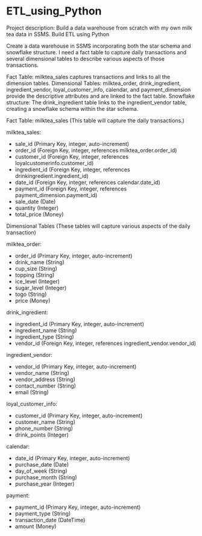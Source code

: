 # ETL_using_Python
Project description: Build a data warehouse from scratch with my own milk tea data in SSMS. Build ETL using Python

Create a data warehouse in SSMS incorporating both the star schema and snowflake structure. I need a fact table to capture daily transactions and several dimensional tables to describe various aspects of those transactions.

Fact Table: milktea_sales captures transactions and links to all the dimension tables.
Dimensional Tables: milktea_order, drink_ingredient, ingredient_vendor, loyal_customer_info, calendar, and payment_dimension provide the descriptive attributes and are linked to the fact table.
Snowflake structure: The drink_ingredient table links to the ingredient_vendor table, creating a snowflake schema within the star schema.

Fact Table: milktea_sales (This table will capture the daily transactions.)

milktea_sales:
- sale_id (Primary Key, integer, auto-increment)
- order_id (Foreign Key, integer, references milktea_order.order_id)
- customer_id (Foreign Key, integer, references loyalcustomerinfo.customer_id)
- ingredient_id (Foreign Key, integer, references drinkingredient.ingredient_id)
- date_id (Foreign Key, integer, references calendar.date_id)
- payment_id (Foreign Key, integer, references payment_dimension.payment_id)
- sale_date (Date)
- quantity (Integer)
- total_price (Money)

Dimensional Tables (These tables will capture various aspects of the daily transaction)

milktea_order:
- order_id (Primary Key, integer, auto-increment)
- drink_name (String)
- cup_size (String)
- topping (String)
- ice_level (Integer)
- sugar_level (Integer)
- togo (String)
- price (Money)
  
drink_ingredient:
- ingredient_id (Primary Key, integer, auto-increment)
- ingredient_name (String)
- ingredient_type (String)
- vendor_id (Foreign Key, integer, references ingredient_vendor.vendor_id)

ingredient_vendor:
- vendor_id (Primary Key, integer, auto-increment)
- vendor_name (String)
- vendor_address (String)
- contact_number (String)
- email (String)
  
loyal_customer_info:
- customer_id (Primary Key, integer, auto-increment)
- customer_name (String)
- phone_number (String)
- drink_points (Integer)

calendar:
- date_id (Primary Key, integer, auto-increment)
- purchase_date (Date)
- day_of_week (String)
- purchase_month (String)
- purchase_year (Integer)

payment:
- payment_id (Primary Key, integer, auto-increment)
- payment_type (String)
- transaction_date (DateTime)
- amount (Money)


